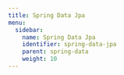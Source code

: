 ```yaml
---
title: Spring Data Jpa
menu:
  sidebar:
    name: Spring Data Jpa
    identifier: spring-data-jpa
    parent: spring-data
    weight: 10
---
```

